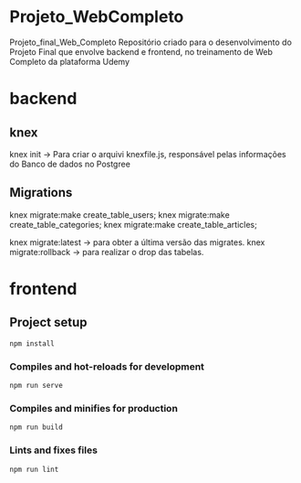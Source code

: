 # Projeto_WebCompleto
Projeto_final_Web_Completo Repositório criado para o desenvolvimento do Projeto Final que envolve backend e frontend, no treinamento de Web Completo da plataforma Udemy
# backend
## knex
knex init -> Para criar o arquivi knexfile.js, responsável pelas informações do Banco de dados no Postgree

## Migrations 
knex migrate:make create_table_users;
knex migrate:make create_table_categories;
knex migrate:make create_table_articles;

knex migrate:latest -> para obter a última versão das migrates.
knex migrate:rollback -> para realizar o drop das tabelas.

# frontend

## Project setup
```
npm install
```

### Compiles and hot-reloads for development
```
npm run serve
```

### Compiles and minifies for production
```
npm run build
```

### Lints and fixes files
```
npm run lint
```

